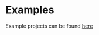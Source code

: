 Examples
========

Example projects can be found [here](https://github.com/tutumagi/pitaya/tree/master/examples/demo)

